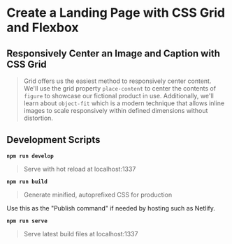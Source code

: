 # Create a Landing Page with CSS Grid and Flexbox

## Responsively Center an Image and Caption with CSS Grid

> Grid offers us the easiest method to responsively center content. We'll use the grid property `place-content` to center the contents of `figure` to showcase our fictional product in use. Additionally, we'll learn about `object-fit` which is a modern technique that allows inline images to scale responsively within defined dimensions without distortion.

## Development Scripts

**`npm run develop`**

> Serve with hot reload at localhost:1337

**`npm run build`**

> Generate minified, autoprefixed CSS for production

Use this as the "Publish command" if needed by hosting such as Netlify.

**`npm run serve`**

> Serve latest build files at localhost:1337
